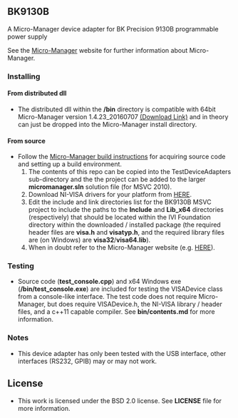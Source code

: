 ## BK9130B
A Micro-Manager device adapter for BK Precision 9130B programmable power supply

See the [Micro-Manager](https://micro-manager.org/) website for further information about Micro-Manager.

### Installing

#### From distributed dll
* The distributed dll within the **/bin** directory is compatible with 64bit Micro-Manager version 1.4.23_20160707 [(Download Link)](http://valelab.ucsf.edu/~MM/nightlyBuilds/1.4/Windows/MMSetup_64bit_1.4.23_20160707.exe) and in theory can just be dropped into the Micro-Manager install directory.

#### From source
* Follow the [Micro-Manager build instructions](https://micro-manager.org/wiki/Building_and_debugging_Micro-Manager_source_code) for acquiring source code and setting up a build environment.
    1. The contents of this repo can be copied into the TestDeviceAdapters sub-directory and the the project can be added to the larger **micromanager.sln** solution file (for MSVC 2010).
    2. Download NI-VISA drivers for your platform from [HERE](http://www.ni.com/nisearch/app/main/p/bot/no/ap/tech/lang/en/pg/1/sn/catnav:du,n8:3.25.123.1640,ssnav:ndr/).
    3. Edit the include and link directories list for the BK9130B MSVC project to include the paths to the **Include** and **Lib_x64** directories (respectively) that should be located within the IVI Foundation directory within the downloaded / installed package (the required header files are **visa.h** and **visatyp.h**, and the required library files are (on Windows) are **visa32**/**visa64.lib**).
    4. When in doubt refer to the Micro-Manager website (e.g. [HERE](https://micro-manager.org/wiki/Building_MM_on_Windows)).

### Testing
* Source code (**test_console.cpp**) and x64 Windows exe (**/bin/test_console.exe**) are included for testing the VISADevice class from a console-like interface. The test code does not require Micro-Manager, but does require VISADevice.h, the NI-VISA library / header files, and a c++11 capable compiler. See **bin/contents.md** for more information.

### Notes
* This device adapter has only been tested with the USB interface, other interfaces (RS232, GPIB) may or may not work.

## License
* This work is licensed under the BSD 2.0 license. See **LICENSE** file for more information.
